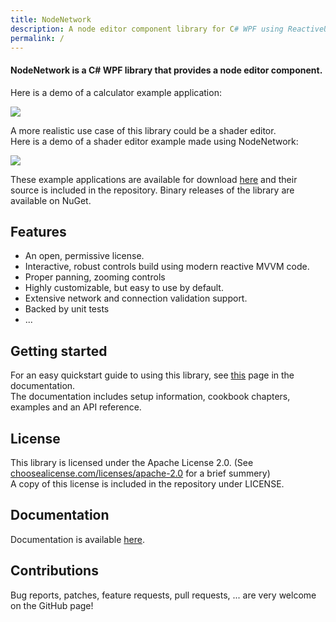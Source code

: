 ```yaml
---
title: NodeNetwork
description: A node editor component library for C# WPF using ReactiveUI.
permalink: /
---
```


#### NodeNetwork is a C# WPF library that provides a node editor component.

Here is a demo of a calculator example application:

![](https://raw.githubusercontent.com/Wouterdek/NodeNetwork/gh-pages/img/demo1.gif)

A more realistic use case of this library could be a shader editor.  
Here is a demo of a shader editor example made using NodeNetwork:

![](https://raw.githubusercontent.com/Wouterdek/NodeNetwork/gh-pages/img/demo2.gif "")

These example applications are available for download [here](https://github.com/Wouterdek/NodeNetwork/releases/download/v1.0.0/examples.zip) and their source is included in the repository.
Binary releases of the library are available on NuGet.

## Features
 - An open, permissive license.
 - Interactive, robust controls build using modern reactive MVVM code.
 - Proper panning, zooming controls
 - Highly customizable, but easy to use by default.
 - Extensive network and connection validation support.
 - Backed by unit tests
 - ...

## Getting started
For an easy quickstart guide to using this library, see [this](https://wouterdek.github.io/NodeNetwork/quickstart) page in the documentation.  
The documentation includes setup information, cookbook chapters, examples and an API reference.

## License
This library is licensed under the Apache License 2.0. (See [choosealicense.com/licenses/apache-2.0](https://choosealicense.com/licenses/apache-2.0) for a brief summery)  
A copy of this license is included in the repository under LICENSE.

## Documentation
Documentation is available [here](https://wouterdek.github.io/NodeNetwork/doc).

## Contributions
Bug reports, patches, feature requests, pull requests, ... are very welcome on the GitHub page!
